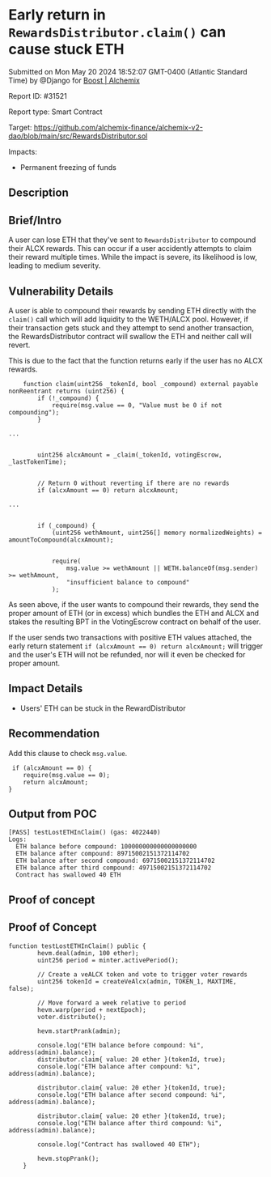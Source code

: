 
# Early return in `RewardsDistributor.claim()` can cause stuck ETH

Submitted on Mon May 20 2024 18:52:07 GMT-0400 (Atlantic Standard Time) by @Django for [Boost | Alchemix](https://immunefi.com/bounty/alchemix-boost/)

Report ID: #31521

Report type: Smart Contract

Target: https://github.com/alchemix-finance/alchemix-v2-dao/blob/main/src/RewardsDistributor.sol

Impacts:
- Permanent freezing of funds

## Description
## Brief/Intro
A user can lose ETH that they've sent to `RewardsDistributor` to compound their ALCX rewards. This can occur if a user accidently attempts to claim their reward multiple times. While the impact is severe, its likelihood is low, leading to medium severity.

## Vulnerability Details
A user is able to compound their rewards by sending ETH directly with the `claim()` call which will add liquidity to the WETH/ALCX pool. However, if their transaction gets stuck and they attempt to send another transaction, the RewardsDistributor contract will swallow the ETH and neither call will revert.

This is due to the fact that the function returns early if the user has no ALCX rewards.

```
    function claim(uint256 _tokenId, bool _compound) external payable nonReentrant returns (uint256) {
        if (!_compound) {
            require(msg.value == 0, "Value must be 0 if not compounding");
        }

...


        uint256 alcxAmount = _claim(_tokenId, votingEscrow, _lastTokenTime);


        // Return 0 without reverting if there are no rewards
        if (alcxAmount == 0) return alcxAmount;

...


        if (_compound) {
            (uint256 wethAmount, uint256[] memory normalizedWeights) = amountToCompound(alcxAmount);


            require(
                msg.value >= wethAmount || WETH.balanceOf(msg.sender) >= wethAmount,
                "insufficient balance to compound"
            );
```

As seen above, if the user wants to compound their rewards, they send the proper amount of ETH (or in excess) which bundles the ETH and ALCX and stakes the resulting BPT in the VotingEscrow contract on behalf of the user.

If the user sends two transactions with positive ETH values attached, the early return statement `if (alcxAmount == 0) return alcxAmount;` will trigger and the user's ETH will not be refunded, nor will it even be checked for proper amount.

## Impact Details
- Users' ETH can be stuck in the RewardDistributor

## Recommendation
Add this clause to check `msg.value`.

```
 if (alcxAmount == 0) {
    require(msg.value == 0);
    return alcxAmount;
}
```

## Output from POC
```
[PASS] testLostETHInClaim() (gas: 4022440)
Logs:
  ETH balance before compound: 100000000000000000000
  ETH balance after compound: 89715002151372114702
  ETH balance after second compound: 69715002151372114702
  ETH balance after third compound: 49715002151372114702
  Contract has swallowed 40 ETH
```

        
## Proof of concept
## Proof of Concept

```
function testLostETHInClaim() public {
        hevm.deal(admin, 100 ether);
        uint256 period = minter.activePeriod();

        // Create a veALCX token and vote to trigger voter rewards
        uint256 tokenId = createVeAlcx(admin, TOKEN_1, MAXTIME, false);

        // Move forward a week relative to period
        hevm.warp(period + nextEpoch);
        voter.distribute();

        hevm.startPrank(admin);

        console.log("ETH balance before compound: %i", address(admin).balance);
        distributor.claim{ value: 20 ether }(tokenId, true);
        console.log("ETH balance after compound: %i", address(admin).balance);

        distributor.claim{ value: 20 ether }(tokenId, true);
        console.log("ETH balance after second compound: %i", address(admin).balance);

        distributor.claim{ value: 20 ether }(tokenId, true);
        console.log("ETH balance after third compound: %i", address(admin).balance);

        console.log("Contract has swallowed 40 ETH");

        hevm.stopPrank();
    }
```